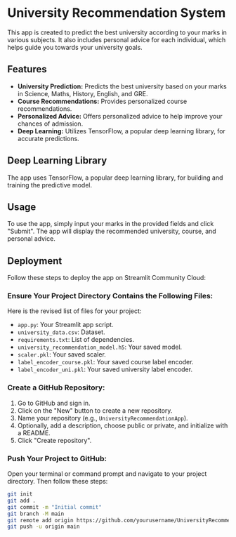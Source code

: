 # University Recommendation System

This app is created to predict the best university according to your marks in various subjects. It also includes personal advice for each individual, which helps guide you towards your university goals.

## Features

- **University Prediction:** Predicts the best university based on your marks in Science, Maths, History, English, and GRE.
- **Course Recommendations:** Provides personalized course recommendations.
- **Personalized Advice:** Offers personalized advice to help improve your chances of admission.
- **Deep Learning:** Utilizes TensorFlow, a popular deep learning library, for accurate predictions.

## Deep Learning Library

The app uses TensorFlow, a popular deep learning library, for building and training the predictive model.

## Usage

To use the app, simply input your marks in the provided fields and click "Submit". The app will display the recommended university, course, and personal advice.

## Deployment

Follow these steps to deploy the app on Streamlit Community Cloud:

### Ensure Your Project Directory Contains the Following Files:
Here is the revised list of files for your project:

- `app.py`: Your Streamlit app script.
- `university_data.csv`: Dataset.
- `requirements.txt`: List of dependencies.
- `university_recommendation_model.h5`: Your saved model.
- `scaler.pkl`: Your saved scaler.
- `label_encoder_course.pkl`: Your saved course label encoder.
- `label_encoder_uni.pkl`: Your saved university label encoder.

### Create a GitHub Repository:

1. Go to GitHub and sign in.
2. Click on the "New" button to create a new repository.
3. Name your repository (e.g., `UniversityRecommendationApp`).
4. Optionally, add a description, choose public or private, and initialize with a README.
5. Click "Create repository".

### Push Your Project to GitHub:

Open your terminal or command prompt and navigate to your project directory. Then follow these steps:

```bash
git init
git add .
git commit -m "Initial commit"
git branch -M main
git remote add origin https://github.com/yourusername/UniversityRecommendationApp.git
git push -u origin main

